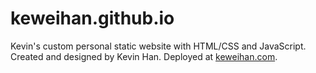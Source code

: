 # keweihan.github.io

Kevin's custom personal static website with HTML/CSS and JavaScript. Created and designed by Kevin Han. Deployed at [keweihan.com](https://keweihan.com).
